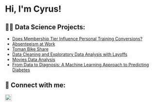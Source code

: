 <h1>Hi, I'm Cyrus! 
<h2>👨‍💻 Data Science Projects:</h2>


  - [Does Membership Tier Influence Personal Training Conversions? ](https://github.com/CyrusTruitt/Does-Membership-Tier-Influence-Personal-Training-Conversions-)
  - [Absenteeism at Work](https://github.com/CyrusTruitt/Absenteeism-at-Work)
  - [Toman Bike Share](https://github.com/CyrusTruitt/Toman-Bike-Share)
  - [Data Cleaning and Exploratory Data Analysis with Layoffs](https://github.com/CyrusTruitt/Layoffs)
  - [Movies Data Analysis](https://github.com/CyrusTruitt/MOVIES-Data-Analysis)
  - [From Data to Diagnosis: A Machine Learning Approach to Predicting Diabetes](https://github.com/CyrusTruitt/From-Data-to-Diagnosis-A-Machine-Learning-Approach-to-Predicting-Diabetes)



<h2> 🤳 Connect with me:</h2>

[<img align="left" alt="JoshMadakor | LinkedIn" width="22px" src="https://cdn.jsdelivr.net/npm/simple-icons@v3/icons/linkedin.svg" />][linkedin]

[linkedin]: https://www.linkedin.com/in/cyrus-truitt-a251562b1/

<!--
**joshmadakor1/joshmadakor1** is a ✨ _special_ ✨ repository because its `README.md` (this file) appears on your GitHub profile.

Here are some ideas to get you started:

- 🔭 I’m currently working on ...
- 🌱 I’m currently learning ...
- 👯 I’m looking to collaborate on ...
- 🤔 I’m looking for help with ...
- 💬 Ask me about ...
- 📫 How to reach me: ...
- 😄 Pronouns: ...
- ⚡ Fun fact: ...
-->
